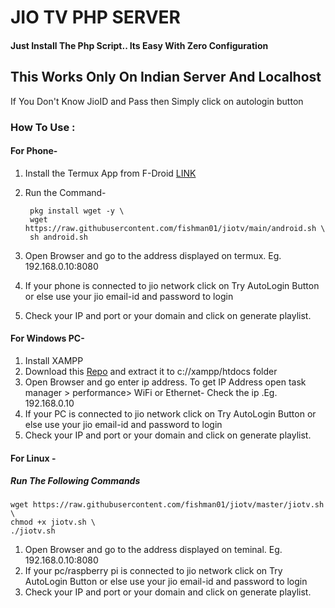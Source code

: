 # JIO TV PHP SERVER

#### Just Install The Php Script.. Its Easy With Zero Configuration

## **This Works Only On Indian Server And Localhost**
>
If You Don't Know JioID and Pass then Simply click on autologin button

### **How To Use :**

####  For Phone-

1. Install the Termux App from F-Droid [LINK](https://f-droid.org/repo/com.termux_117.apk "LINK")
2. Run the Command-

        pkg install wget -y \
        wget https://raw.githubusercontent.com/fishman01/jiotv/main/android.sh \
        sh android.sh

3. Open Browser and go to the address displayed on termux. Eg. 192.168.0.10:8080
4. If your phone is connected to jio network click on Try AutoLogin Button or else use your jio email-id and password to login
5. Check your IP and port or your domain and click on generate playlist.



####  For Windows PC-
1.  Install XAMPP
2. Download this [Repo](https://github.com/fishman01/jiotv/archive/refs/heads/main.zip "Repo") and extract it to c://xampp/htdocs folder
3. Open Browser and go enter ip address. To get IP Address open task manager > performance> WiFi or Ethernet- Check the ip .Eg. 192.168.0.10
4. If your PC is connected to jio network click on Try AutoLogin Button or else use your jio email-id and password to login
6. Check your IP and port or your domain and click on generate playlist.

####  For Linux -
##### Run The Following Commands

    wget https://raw.githubusercontent.com/fishman01/jiotv/master/jiotv.sh \
    chmod +x jiotv.sh \
    ./jiotv.sh
1. Open Browser and go to the address displayed on teminal. Eg. 192.168.0.10:8080
2. If your pc/raspberry pi is connected to jio network click on Try AutoLogin Button or else use your jio email-id and password to login
3. Check your IP and port or your domain and click on generate playlist.
